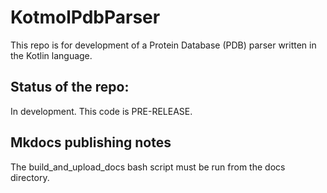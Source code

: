 KotmolPdbParser
==============

This repo is for development of a 
Protein Database (PDB) parser written in the Kotlin
language.

Status of the repo:
---------------
In development.   This code is PRE-RELEASE.

Mkdocs publishing notes
--------------
The build_and_upload_docs bash script must be run from the docs directory.
